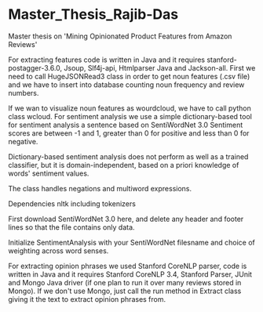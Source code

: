 # Master_Thesis_Rajib-Das
Master thesis on 'Mining Opinionated Product Features from Amazon Reviews'

For extracting features code is written in Java and it requires stanford-postagger-3.6.0, Jsoup, Slf4j-api, Htmlparser Java and Jackson-all. First we need to call HugeJSONRead3 class in order to get noun features (.csv file) and we have to insert into database counting noun frequency and review numbers.


If we wan to visualize noun features as wourdcloud, we have to call python class wcloud. For sentiment analysis we use a simple dictionary-based tool for sentiment analysis a sentence based on SentiWordNet 3.0 Sentiment scores are between -1 and 1, greater than 0 for positive and less than 0 for negative.

Dictionary-based sentiment analysis does not perform as well as a trained classifier, but it is domain-independent, based on a priori knowledge of words' sentiment values.

The class handles negations and multiword expressions.

Dependencies
nltk including tokenizers

First download SentiWordNet 3.0 here, and delete any header and footer lines so that the file contains only data.

Initialize SentimentAnalysis with your SentiWordNet filesname and choice of weighting across word senses.


For extracting opinion phrases we used Stanford CoreNLP parser, code is written in Java and it requires Stanford CoreNLP 3.4, Stanford Parser, JUnit and Mongo Java driver (if one plan to run it over many reviews stored in Mongo). If we don't use Mongo, just call the run method in Extract class giving it the text to extract opinion phrases from.
